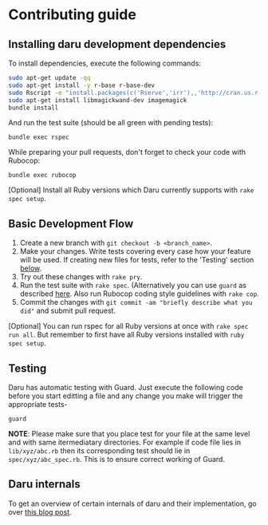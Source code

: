 # Contributing guide

## Installing daru development dependencies

To install dependencies, execute the following commands:

``` bash
sudo apt-get update -qq
sudo apt-get install -y r-base r-base-dev
sudo Rscript -e "install.packages(c('Rserve','irr'),,'http://cran.us.r-project.org')"
sudo apt-get install libmagickwand-dev imagemagick
bundle install
```

And run the test suite (should be all green with pending tests):

  `bundle exec rspec`

While preparing your pull requests, don't forget to check your code with Rubocop:

  `bundle exec rubocop`

[Optional] Install all Ruby versions which Daru currently supports with `rake spec setup`.


## Basic Development Flow

1. Create a new branch with `git checkout -b <branch_name>`.
2. Make your changes. Write tests covering every case how your feature will be used. If creating new files for tests, refer to the 'Testing' section [below](#Testing).
3. Try out these changes with `rake pry`.
4. Run the test suite with `rake spec`. (Alternatively you can use `guard` as described [here](https://github.com/SciRuby/daru/blob/master/CONTRIBUTING.md#testing). Also run Rubocop coding style guidelines with `rake cop`.
5. Commit the changes with `git commit -am "briefly describe what you did"` and submit pull request.

[Optional] You can run rspec for all Ruby versions at once with `rake spec run all`. But remember to first have all Ruby versions installed with `ruby spec setup`.


## Testing

Daru has automatic testing with Guard. Just execute the following code before you start editting a file and any change you make will trigger the appropriate tests-

```
guard
```

**NOTE**: Please make sure that you place test for your file at the same level and with same itermediatary directories. For example if code file lies in `lib/xyz/abc.rb` then its corresponding test should lie in `spec/xyz/abc_spec.rb`. This is to ensure correct working of Guard.

## Daru internals

To get an overview of certain internals of daru and their implementation, go over [this blog post](http://v0dro.github.io/blog/2015/08/16/elaboration-on-certain-internals-of-daru/).
